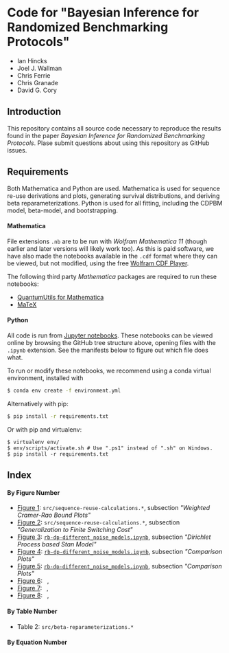 # Code for "Bayesian Inference for Randomized Benchmarking Protocols"

- Ian Hincks
- Joel J. Wallman
- Chris Ferrie
- Chris Granade
- David G. Cory

## Introduction

This repository contains all source code necessary to reproduce the results found in the paper _Bayesian Inference for Randomized Benchmarking Protocols_. Plase submit questions about using this repository as GitHub issues.

## Requirements

Both Mathematica and Python are used. Mathematica is used for sequence re-use derivations and plots, generating survival distributions, and deriving beta reparameterizations. Python is used for all fitting, including the CDPBM model, beta-model, and bootstrapping.

#### Mathematica

File extensions `.nb` are to be run with _Wolfram Mathematica 11_ (though earlier and later versions will likely work too). As this is paid software, we have also made the notebooks available in the `.cdf` format where they can be viewed, but not modified, using the free [Wolfram CDF Player](https://www.wolfram.com/cdf-player/). 

The following third party _Mathematica_ packages are required to run these notebooks:

 - [QuantumUtils for Mathematica](https://github.com/QuantumUtils/quantum-utils-mathematica)
 - [MaTeX](https://github.com/szhorvat/MaTeX)

#### Python

All code is run from [Jupyter notebooks](http://jupyter.org/). These notebooks can be viewed online by browsing the GitHub tree structure above, opening files with the `.ipynb` extension. See the manifests below to figure out which file does what.

To run or modify these notebooks, we recommend using a conda virtual environment, installed with 

```bash
$ conda env create -f environment.yml
```

Alternatively with pip:

```bash
$ pip install -r requirements.txt
```

Or with pip and virtualenv:

```
$ virtualenv env/
$ env/scripts/activate.sh # Use ".ps1" instead of ".sh" on Windows.
$ pip install -r requirements.txt
```
## Index

#### By Figure Number

- [Figure 1](https://github.com/ihincks/birb/blob/master/fig/betabin-crb.pdf): 
`src/sequence-reuse-calculations.*`, subsection _"Weighted Cramer-Rao Bound Plots"_
- [Figure 2](https://github.com/ihincks/birb/blob/master/fig/unitarity-optimal-switching-cost.pdf): 
`src/sequence-reuse-calculations.*`, subsection _"Generalization to Finite Switching Cost"_
- [Figure 3](https://github.com/ihincks/birb/blob/master/fig/different-noise-models-summary.pdf): 
[`rb-dp-different_noise_models.ipynb`](https://github.com/ihincks/birb/blob/master/src/rb-dp-different_noise_models.ipynb), 
subsection _"Dirichlet Process based Stan Model"_
- [Figure 4](https://github.com/ihincks/birb/blob/master/fig/different-noise-models-comparison.pdf): 
[`rb-dp-different_noise_models.ipynb`](https://github.com/ihincks/birb/blob/master/src/rb-dp-different_noise_models.ipynb), 
subsection _"Comparison Plots"_
- [Figure 5](https://github.com/ihincks/birb/blob/master/fig/different-noise-models-survival-dists.pdf): 
[`rb-dp-different_noise_models.ipynb`](https://github.com/ihincks/birb/blob/master/src/rb-dp-different_noise_models.ipynb), 
subsection _"Comparison Plots"_
- [Figure 6](https://github.com/ihincks/birb/blob/master/fig/low-data.pdf): 
` `, 
- [Figure 7](https://github.com/ihincks/birb/blob/master/fig/pathological-survival-distributions.pdf): 
` `, 
- [Figure 8](https://github.com/ihincks/birb/blob/master/fig/lrb-posterior.pdf): 
` `, 

#### By Table Number

- Table 2: `src/beta-reparameterizations.*`

#### By Equation Number
